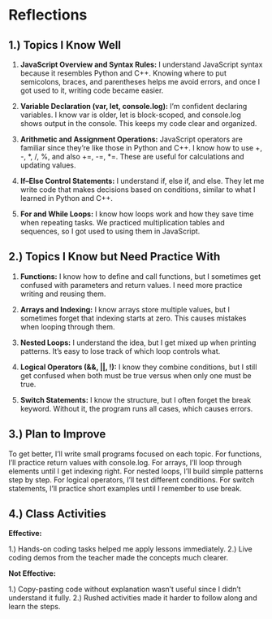 # Reflections

## 1.) Topics I Know Well

1. **JavaScript Overview and Syntax Rules:**
I understand JavaScript syntax because it resembles Python and C++. Knowing where to put semicolons,
braces, and parentheses helps me avoid errors, and once I got used to it, writing code became easier.

2. **Variable Declaration (var, let, console.log):**
I’m confident declaring variables. I know var is older, let is block-scoped, and console.log shows
output in the console. This keeps my code clear and organized.

3. **Arithmetic and Assignment Operations:**
JavaScript operators are familiar since they’re like those in Python and C++. I know how to use
+, -, \*, /, %, and also +=, -=, \*=. These are useful for calculations and updating values.

4. **If–Else Control Statements:**
I understand if, else if, and else. They let me write code that makes decisions based on conditions,
similar to what I learned in Python and C++.

5. **For and While Loops:** I know how loops work and how they save time when repeating tasks. We
practiced multiplication tables and sequences, so I got used to using them in JavaScript.


## 2.) Topics I Know but Need Practice With

1. **Functions:**
I know how to define and call functions, but I sometimes get confused with parameters and return
values. I need more practice writing and reusing them.

2. **Arrays and Indexing:**
I know arrays store multiple values, but I sometimes forget that indexing starts at zero. This
causes mistakes when looping through them.

3. **Nested Loops:**
I understand the idea, but I get mixed up when printing patterns. It’s easy to lose track of which
loop controls what.

4. **Logical Operators (&&, ||, !):**
I know they combine conditions, but I still get confused when both must be true versus when only
one must be true.

5. **Switch Statements:**
I know the structure, but I often forget the break keyword. Without it, the program runs all cases,
which causes errors.


## 3.) Plan to Improve

To get better, I’ll write small programs focused on each topic. For functions, I’ll practice return
values with console.log. For arrays, I’ll loop through elements until I get indexing right. For nested
loops, I’ll build simple patterns step by step. For logical operators, I’ll test different conditions.
For switch statements, I’ll practice short examples until I remember to use break.


## 4.) Class Activities

**Effective:**

1.) Hands-on coding tasks helped me apply lessons immediately.
2.) Live coding demos from the teacher made the concepts much clearer.

**Not Effective:**

1.) Copy-pasting code without explanation wasn’t useful since I didn’t understand it fully.
2.) Rushed activities made it harder to follow along and learn the steps.
